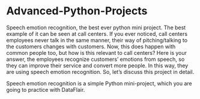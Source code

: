 # Advanced-Python-Projects

Speech emotion recognition, the best ever python mini project. The best example of it can be seen at call centers. If you ever noticed, call centers employees never talk in the same manner, their way of pitching/talking to the customers changes with customers. Now, this does happen with common people too, but how is this relevant to call centers? Here is your answer, the employees recognize customers’ emotions from speech, so they can improve their service and convert more people. In this way, they are using speech emotion recognition. So, let’s discuss this project in detail.

Speech emotion recognition is a simple Python mini-project, which you are going to practice with DataFlair. 
